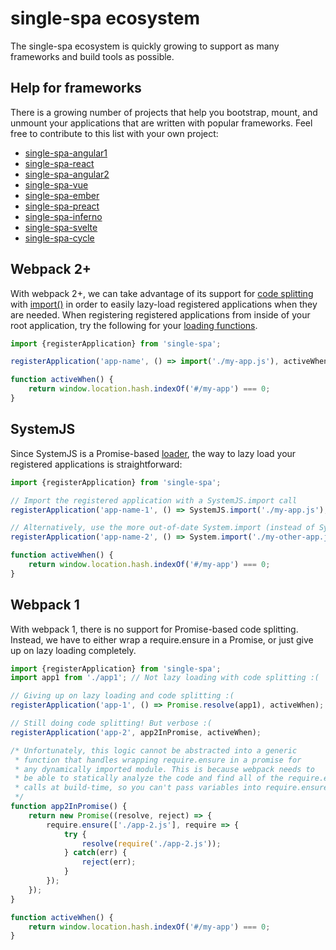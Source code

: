# single-spa ecosystem
The single-spa ecosystem is quickly growing to support as many frameworks and build tools as possible.

## Help for frameworks
There is a growing number of projects that help you bootstrap, mount,
and unmount your applications that are written with popular frameworks. Feel free
to contribute to this list with your own project:

- [single-spa-angular1](https://github.com/CanopyTax/single-spa-angular1)
- [single-spa-react](https://github.com/CanopyTax/single-spa-react)
- [single-spa-angular2](https://github.com/CanopyTax/single-spa-angular2)
- [single-spa-vue](https://github.com/CanopyTax/single-spa-vue)
- [single-spa-ember](https://github.com/CanopyTax/single-spa-ember)
- [single-spa-preact](https://github.com/CanopyTax/single-spa-preact)
- [single-spa-inferno](https://github.com/CanopyTax/single-spa-inferno)
- [single-spa-svelte](https://github.com/CanopyTax/single-spa-svelte)
- [single-spa-cycle](https://github.com/pcmnac/single-spa-cycle)

## Webpack 2+
With webpack 2+, we can take advantage of its support for [code splitting](https://webpack.js.org/guides/code-splitting/) with [import()](https://webpack.js.org/api/module-methods/#import)
in order to easily lazy-load registered applications when they are needed. When registering
registered applications from inside of your root application, try the following for your
[loading functions](/docs/single-spa-config.md#loading-function).
```js
import {registerApplication} from 'single-spa';

registerApplication('app-name', () => import('./my-app.js'), activeWhen);

function activeWhen() {
	return window.location.hash.indexOf('#/my-app') === 0;
}
```

## SystemJS
Since SystemJS is a Promise-based [loader](https://whatwg.github.io/loader), the way to
lazy load your registered applications is straightforward:

```js
import {registerApplication} from 'single-spa';

// Import the registered application with a SystemJS.import call
registerApplication('app-name-1', () => SystemJS.import('./my-app.js'), activeWhen);

// Alternatively, use the more out-of-date System.import (instead of SystemJS.import)
registerApplication('app-name-2', () => System.import('./my-other-app.js'), activeWhen);

function activeWhen() {
	return window.location.hash.indexOf('#/my-app') === 0;
}
```

## Webpack 1
With webpack 1, there is no support for Promise-based code splitting. Instead, we have to either wrap
a require.ensure in a Promise, or just give up on lazy loading completely.

```js
import {registerApplication} from 'single-spa';
import app1 from './app1'; // Not lazy loading with code splitting :(

// Giving up on lazy loading and code splitting :(
registerApplication('app-1', () => Promise.resolve(app1), activeWhen);

// Still doing code splitting! But verbose :(
registerApplication('app-2', app2InPromise, activeWhen);

/* Unfortunately, this logic cannot be abstracted into a generic
 * function that handles wrapping require.ensure in a promise for
 * any dynamically imported module. This is because webpack needs to
 * be able to statically analyze the code and find all of the require.ensure
 * calls at build-time, so you can't pass variables into require.ensure.
 */
function app2InPromise() {
	return new Promise((resolve, reject) => {
		require.ensure(['./app-2.js'], require => {
			try {
				resolve(require('./app-2.js'));
			} catch(err) {
				reject(err);
			}
		});
	});
}	

function activeWhen() {
	return window.location.hash.indexOf('#/my-app') === 0;
}
```

